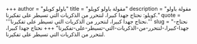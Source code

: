 +++
author = "باولو كويلو"
title = "مقولة باولو كويلو"
description = "مقولة باولو كويلو: نحتاج جهدا كبيرا، لنتحرر من الذكريات التي تسيطر على تفكيرنا."
quote = '''نحتاج جهدا كبيرا، لنتحرر من الذكريات التي تسيطر على تفكيرنا.'''
slug = "نحتاج-جهدا-كبيرا،-لنتحرر-من-الذكريات-التي-تسيطر-على-تفكيرنا"
+++
نحتاج جهدا كبيرا، لنتحرر من الذكريات التي تسيطر على تفكيرنا.
